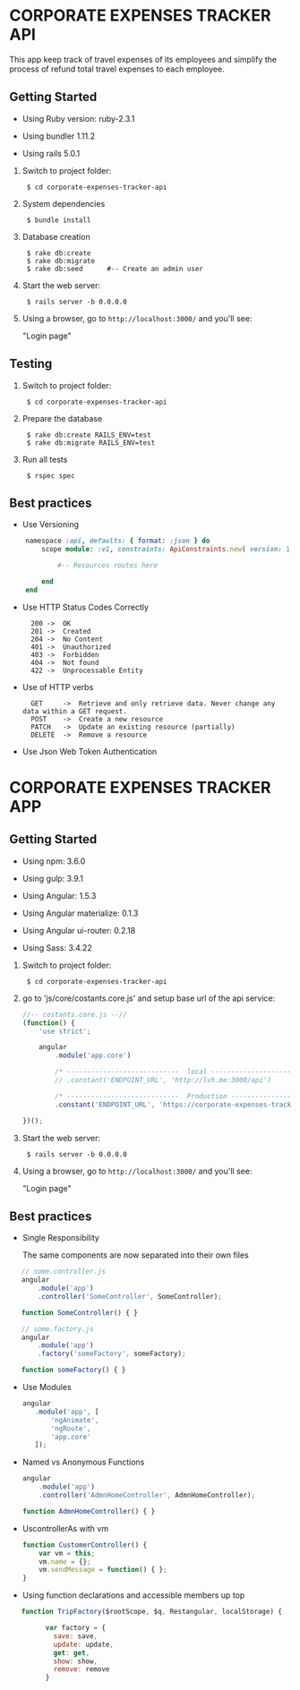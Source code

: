 # CORPORATE EXPENSES TRACKER API

This app keep track of travel expenses of its employees and simplify the process of refund total travel expenses to each employee.

## Getting Started

* Using Ruby version: ruby-2.3.1

* Using bundler 1.11.2

* Using rails 5.0.1


1. Switch to project folder:

        $ cd corporate-expenses-tracker-api

2. System dependencies

        $ bundle install 

3. Database creation

        $ rake db:create
        $ rake db:migrate
        $ rake db:seed 		#-- Create an admin user

4. Start the web server:

        $ rails server -b 0.0.0.0

5. Using a browser, go to `http://localhost:3000/` and you'll see:

	"Login page"

## Testing 


1. Switch to project folder:

        $ cd corporate-expenses-tracker-api

2. Prepare the database

		$ rake db:create RAILS_ENV=test
        $ rake db:migrate RAILS_ENV=test

3. Run all tests
		
		$ rspec spec


## Best practices

* Use Versioning

```ruby
	namespace :api, defaults: { format: :json } do
		scope module: :v1, constraints: ApiConstraints.new( version: 1, default: :true ) do

			#-- Resources routes here

		end
	end
```
		
* Use HTTP Status Codes Correctly
	
		200 ->	OK
		201 ->	Created
		204 ->	No Content
		401 ->	Unauthorized
		403 ->	Forbidden
		404 ->	Not found
		422 ->	Unprocessable Entity

* Use of HTTP verbs

		GET 	->	Retrieve and only retrieve data. Never change any data within a GET request.
		POST	->	Create a new resource
		PATCH	->	Update an existing resource (partially)
		DELETE	->	Remove a resource

* Use Json Web Token Authentication



# CORPORATE EXPENSES TRACKER APP

## Getting Started

* Using npm: 3.6.0 

* Using gulp: 3.9.1 

* Using Angular: 1.5.3

* Using Angular materialize: 0.1.3

* Using Angular ui-router: 0.2.18

* Using Sass: 3.4.22


1. Switch to project folder:

        $ cd corporate-expenses-tracker-api

2. go to 'js/core/costants.core.js' and setup base url of the api service:

	```javascript
	//-- costants.core.js --//
	(function() {
	    'use strict';

	    angular
	        .module('app.core')

	        /* ----------------------------  local ---------------------------------- */
	        // .constant('ENDPOINT_URL', 'http://lvh.me:3000/api')

	        /* ----------------------------  Production ---------------------------------- */
	        .constant('ENDPOINT_URL', 'https://corporate-expenses-tracker.herokuapp.com/api')

	})();
	```

3. Start the web server:

        $ rails server -b 0.0.0.0


4. Using a browser, go to `http://localhost:3000/` and you'll see:

	"Login page"


## Best practices

* Single Responsibility
	
	The same components are now separated into their own files

 ```javascript
	// some.controller.js
	angular
	    .module('app')
	    .controller('SomeController', SomeController);

	function SomeController() { }
```

 ```javascript
	// some.factory.js
	angular
	    .module('app')
	    .factory('someFactory', someFactory);

	function someFactory() { }
```
		
* Use Modules
	
	 ```javascript
	angular
	    .module('app', [
	        'ngAnimate',
	        'ngRoute',
	        'app.core'
	    ]);
	```

* Named vs Anonymous Functions

	```javascript
	angular
	    .module('app')
	    .controller('AdmnHomeController', AdmnHomeController);

	function AdmnHomeController() { }
	```

* UscontrollerAs with vm

	```javascript
	function CustomerController() {
	    var vm = this;
	    vm.name = {};
	    vm.sendMessage = function() { };
	}
	```

* Using function declarations and accessible members up top
 
 ```javascript
	function TripFactory($rootScope, $q, Restangular, localStorage) {

	      var factory = {
	        save: save,
	        update: update,
	        get: get, 
	        show: show,
	        remove: remove
	      }
 ```